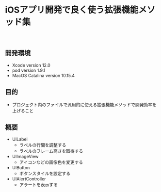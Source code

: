 iOSアプリ開発で良く使う拡張機能メソッド集
====
　
## 開発環境
- Xcode version 12.0
- pod version 1.9.1
- MacOS Catalina version 10.15.4

## 目的
- プロジェクト内のファイルで汎用的に使える拡張機能メソッドで開発効率を上げること

## 概要
- UILabel
	- ラベルの行間を調整する
	- ラベルのフレーム高さを取得する
- UIImageView
	- アイコンなどの画像色を変更する
- UIButton
	- ボタンスタイルを設定する
- UIAlertController  
  - アラートを表示する  
